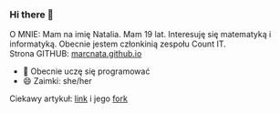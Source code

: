 ### Hi there 👋

O MNIE: Mam na imię Natalia. Mam 19 lat. Interesuję się matematyką i informatyką. Obecnie jestem członkinią zespołu Count IT.   
Strona GITHUB: [marcnata.github.io](https://marcnata.github.io/)

- 🌱 Obecnie uczę się programować
- 😄 Zaimki: she/her

Ciekawy artykuł: [link](https://github.com/deepfakes/faceswap) i jego [fork](https://github.com/marcnata/faceswap.git)

